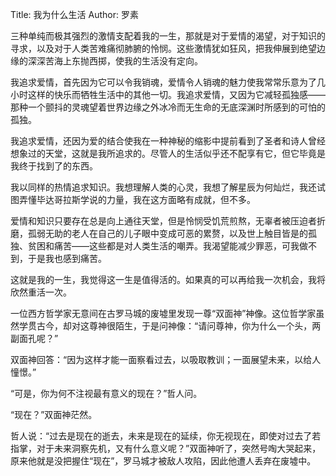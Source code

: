 Title: 我为什么生活
Author: 罗素

三种单纯而极其强烈的激情支配着我的一生，那就是对于爱情的渴望，对于知识的寻求，以及对于人类苦难痛彻肺腑的怜悯。这些激情犹如狂风，把我伸展到绝望边缘的深深苦海上东抛西掷，使我的生活没有定向。

我追求爱情，首先因为它可以令我销魂，爱情令人销魂的魅力使我常常乐意为了几小时这样的快乐而牺牲生活中的其他一切。我追求爱情，又因为它减轻孤独感——那种一个颤抖的灵魂望着世界边缘之外冰冷而无生命的无底深渊时所感到的可怕的孤独。

我追求爱情，还因为爱的结合使我在一种神秘的缩影中提前看到了圣者和诗人曾经想象过的天堂，这就是我所追求的。尽管人的生活似乎还不配享有它，但它毕竟是我终于找到了的东西。

我以同样的热情追求知识。我想理解人类的心灵，我想了解星辰为何灿烂，我还试图弄懂毕达哥拉斯学说的力量，我在这方面略有成就，但不多。

爱情和知识只要存在总是向上通往天堂，但是怜悯受饥荒煎熬，无辜者被压迫者折磨，孤弱无助的老人在自己的儿子眼中变成可恶的累赘，以及世上触目皆是的孤独、贫困和痛苦——这些都是对人类生活的嘲弄。我渴望能减少罪恶，可我做不到，于是我也感到痛苦。

这就是我的一生，我觉得这一生是值得活的。如果真的可以再给我一次机会，我将欣然重活一次。

一位西方哲学家无意间在古罗马城的废墟里发现一尊“双面神”神像。这位哲学家虽然学贯古今，却对这尊神很陌生，于是问神像：“请问尊神，你为什么一个头，两副面孔呢？”

双面神回答：“因为这样才能一面察看过去，以吸取教训；一面展望未来，以给人憧憬。”

“可是，你为何不注视最有意义的现在？”哲人问。

“现在？”双面神茫然。

哲人说：“过去是现在的逝去，未来是现在的延续，你无视现在，即使对过去了若指掌，对于未来洞察先机，又有什么意义呢？”双面神听了，突然号啕大哭起来，原来他就是没把握住“现在”，罗马城才被敌人攻陷，因此他遭人丢弃在废墟中。